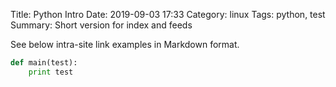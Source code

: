 Title: Python Intro
Date: 2019-09-03 17:33
Category: linux
Tags: python, test
Summary: Short version for index and feeds



See below intra-site link examples in Markdown format.

```python
def main(test):
    print test
```
